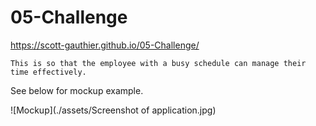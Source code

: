 # 05-Challenge

https://scott-gauthier.github.io/05-Challenge/

```
This is so that the employee with a busy schedule can manage their time effectively.
```

See below for mockup example.

![Mockup](./assets/Screenshot of application.jpg)